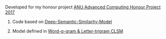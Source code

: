 Developed for my honour project [ANU Advanced Computing Honour Project 2017]

1. Code based on [Deep-Semantic-Similarity-Model]
2. Model defined in [Word-g-gram & Letter-trigram CLSM] 

   [ANU Advanced Computing Honour Project 2017]: <https://github.com/WrynnWang/Empirical-study-Russian-Stackoverflow>

   [Deep-Semantic-Similarity-Model]: <https://github.com/airalcorn2/Deep-Semantic-Similarity-Model>
   

   [Word-g-gram & Letter-trigram CLSM]: <https://www.microsoft.com/en-us/research/wp-content/uploads/2016/02/cikm2014_cdssm_final.pdf>
